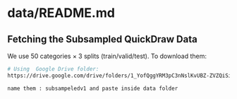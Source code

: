 # data/README.md

## Fetching the Subsampled QuickDraw Data

We use 50 categories × 3 splits (train/valid/test). To download them:

```bash
# Using  Google Drive folder:
https://drive.google.com/drive/folders/1_YofQggYRM3pC3nNslKvUBZ-ZVZQiSiP?usp=sharing

name them : subsampeledv1 and paste inside data folder
